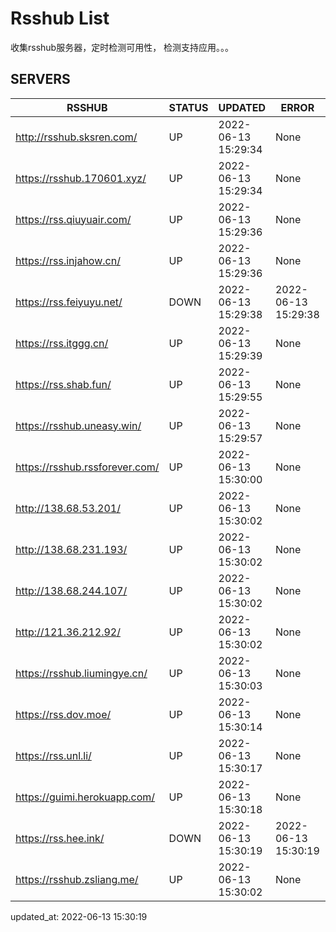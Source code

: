 # Rsshub List

收集rsshub服务器，定时检测可用性， 检测支持应用。。。


## SERVERS

|  RSSHUB   | STATUS  | UPDATED  | ERROR  | TWITTER |  
|  ----  | ----  | ----  | ----  | ---- |  
| http://rsshub.sksren.com/ | UP | 2022-06-13 15:29:34 | None |OK|  
| https://rsshub.170601.xyz/ | UP | 2022-06-13 15:29:34 | None |OK|  
| https://rss.qiuyuair.com/ | UP | 2022-06-13 15:29:36 | None ||  
| https://rss.injahow.cn/ | UP | 2022-06-13 15:29:36 | None ||  
| https://rss.feiyuyu.net/ | DOWN | 2022-06-13 15:29:38 | 2022-06-13 15:29:38 |  
| https://rss.itggg.cn/ | UP | 2022-06-13 15:29:39 | None ||  
| https://rss.shab.fun/ | UP | 2022-06-13 15:29:55 | None |OK|  
| https://rsshub.uneasy.win/ | UP | 2022-06-13 15:29:57 | None |OK|  
| https://rsshub.rssforever.com/ | UP | 2022-06-13 15:30:00 | None |OK|  
| http://138.68.53.201/ | UP | 2022-06-13 15:30:02 | None ||  
| http://138.68.231.193/ | UP | 2022-06-13 15:30:02 | None ||  
| http://138.68.244.107/ | UP | 2022-06-13 15:30:02 | None ||  
| http://121.36.212.92/ | UP | 2022-06-13 15:30:02 | None ||  
| https://rsshub.liumingye.cn/ | UP | 2022-06-13 15:30:03 | None ||  
| https://rss.dov.moe/ | UP | 2022-06-13 15:30:14 | None |OK|  
| https://rss.unl.li/ | UP | 2022-06-13 15:30:17 | None ||  
| https://guimi.herokuapp.com/ | UP | 2022-06-13 15:30:18 | None ||  
| https://rss.hee.ink/ | DOWN | 2022-06-13 15:30:19 | 2022-06-13 15:30:19 |  
| https://rsshub.zsliang.me/ | UP | 2022-06-13 15:30:02 | None |OK|  
  

updated_at: 2022-06-13 15:30:19  
